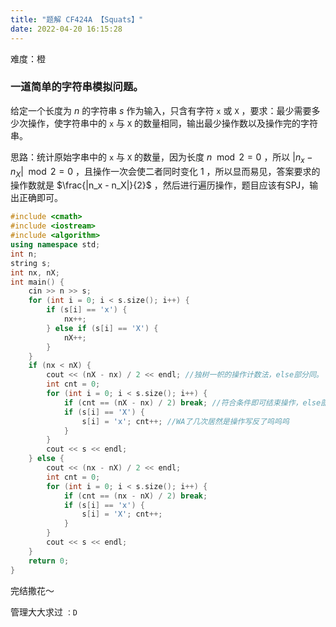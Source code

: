 ```yaml
---
title: "题解 CF424A 【Squats】"
date: 2022-04-20 16:15:28
---
```


难度：橙

### 一道简单的字符串模拟问题。

给定一个长度为 $n$ 的字符串 $s$ 作为输入，只含有字符 `x` 或 `X` ，要求：最少需要多少次操作，使字符串中的 `x` 与 `X` 的数量相同，输出最少操作数以及操作完的字符串。

思路：统计原始字串中的 `x` 与 `X` 的数量，因为长度 $n \mod 2 = 0$ ，所以 $|n_x - n_X| \mod 2 = 0$ ，且操作一次会使二者同时变化 $1$ ，所以显而易见，答案要求的操作数就是 $\frac{|n_x - n_X|}{2}$ ，然后进行遍历操作，题目应该有SPJ，输出正确即可。

```cpp
#include <cmath>
#include <iostream>
#include <algorithm>
using namespace std;
int n;
string s;
int nx, nX;
int main() {
    cin >> n >> s;
    for (int i = 0; i < s.size(); i++) {
        if (s[i] == 'x') {
            nx++;
        } else if (s[i] == 'X') {
            nX++;
        }
    }
    if (nx < nX) {
        cout << (nX - nx) / 2 << endl; //独树一帜的操作计数法，else部分同。
        int cnt = 0;
        for (int i = 0; i < s.size(); i++) {
            if (cnt == (nX - nx) / 2) break; //符合条件即可结束操作，else部分同。
            if (s[i] == 'X') {
                s[i] = 'x'; cnt++; //WA了几次居然是操作写反了呜呜呜
            }
        }
        cout << s << endl;
    } else {
        cout << (nx - nX) / 2 << endl;
        int cnt = 0;
        for (int i = 0; i < s.size(); i++) {
            if (cnt == (nx - nX) / 2) break;
            if (s[i] == 'x') {
                s[i] = 'X'; cnt++;
            }
        }
        cout << s << endl;
    }
    return 0;
}
```

完结撒花～

管理大大求过 `：D`